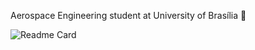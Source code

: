 Aerospace Engineering student at University of Brasília :rocket:

![Readme Card](https://github-readme-stats.vercel.app/api/pin/?username=joaorunkel&repo=github-readme-stats)










